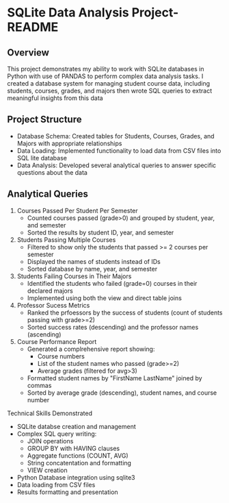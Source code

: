 # SQLite Data Analysis Project- README
## Overview
This project demonstrates my ability to work with SQLite databases in Python with use of PANDAS to perform complex data analysis tasks. I created a database system for managing student course data, including students, courses, grades, and majors then wrote SQL queries to extract meaningful insights from this data

## Project Structure
* Database Schema: Created tables for Students, Courses, Grades, and Majors with appropriate relationships
* Data Loading: Implemented functionality to load data from CSV files into SQL lite database
* Data Analysis: Developed several analytical queries to answer specific questions about the data

## Analytical Queries
1. Courses Passed Per Student Per Semester
   * Counted courses passed (grade>0) and grouped by student, year, and semester
   * Sorted the results by student ID, year, and semester
2. Students Passing Multiple Courses
   * Filtered to show only the students that passed >= 2 courses per semester
   * Displayed the names of students instead of IDs
   * Sorted database by name, year, and semester
3. Students Failing Courses in Their Majors
   * Identified the students who failed (grade=0) courses in their declared majors
   * Implemented using both the view and direct table joins
4. Professor Sucess Metrics
   * Ranked the prfoessors by the success of students (count of students passing with grade>=2)
   * Sorted success rates (descending) and the professor names (ascending)
5. Course Performance Report
   * Generated a complrehensive report showing:
     * Course numbers
     * List of the student names who passed (grade>=2)
     * Average grades (filtered for avg>3)
   * Formatted student names by "FirstName LastName" joined by commas
   * Sorted by average grade (descending), student names, and course number

Technical Skills Demonstrated
* SQLite databse creation and management
* Complex SQL query writing:
  * JOIN operations
  * GROUP BY with HAVING clauses
  * Aggregate functions (COUNT, AVG)
  * String concatentation and formatting
  * VIEW creation
* Python Database integration using sqlite3
* Data loading from CSV files
* Results formatting and presentation
